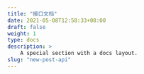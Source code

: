 ```yaml
---
title: "接口文档"
date: 2021-05-08T12:58:33+08:00
draft: false
weight: 1
type: docs
description: >
    A special section with a docs layout.
slug: "new-post-api"
---
```

